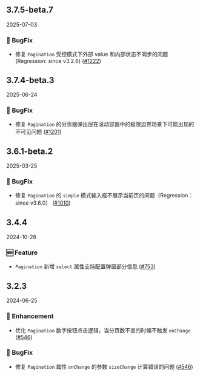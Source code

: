## 3.7.5-beta.7
2025-07-03

### 🐞 BugFix
- 修复 `Pagination` 受控模式下外部 value 和内部状态不同步的问题 (Regression: since v3.2.6) ([#1222](https://github.com/sheinsight/shineout-next/pull/1222))

## 3.7.4-beta.3
2025-06-24

### 🐞 BugFix
- 修复 `Pagination` 的分页器弹出层在滚动容器中的极限边界场景下可能出现的不可见问题 ([#1201](https://github.com/sheinsight/shineout-next/pull/1201))

## 3.6.1-beta.2
2025-03-25

### 🐞 BugFix
- 修复 `Pagination` 的 `simple` 模式输入框不展示当前页的问题（Regression： since v3.6.0） ([#1010](https://github.com/sheinsight/shineout-next/pull/1010))

## 3.4.4
2024-10-28

### 🆕 Feature
- `Pagination` 新增 `select` 属性支持配置弹窗部分信息 ([#753](https://github.com/sheinsight/shineout-next/pull/753))


## 3.2.3
2024-06-25

### 💎 Enhancement

- 优化 `Pagination` 数字按钮点击逻辑，当分页数不变的时候不触发 `onChange` ([#546](https://github.com/sheinsight/shineout-next/pull/546))

### 🐞 BugFix

- 修复 `Pagination` 属性 `onChange` 的参数 `sizeChange` 计算错误的问题  ([#546](https://github.com/sheinsight/shineout-next/pull/546))







